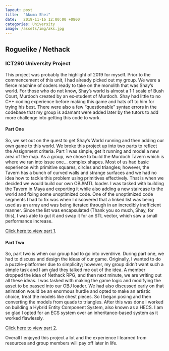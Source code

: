 ```yaml
---
layout: post
title:  "Akuma Shei"
date:   2019-11-16 12:00:00 +0800
categories: University
image: /assets/img/aks.jpg
---
```

## Roguelike / Nethack
### ICT290 University Project

This project was probably the highlight of 2019 for myself. Prior to the commencement of this unit, I had already picked out my group. We were a fierce machine of coders ready to take on the monolith that was Shay’s world. For those who do not know, Shay’s world is almost a 1:1 scale of Bush Court, Murdoch created by an ex-student of Murdoch. Shay had little to no C++ coding experience before making this game and hats off to him for trying his best. There were also a few “questionable” syntax errors in the codebase that my group is adamant were added later by the tutors to add more challenge into getting this code to work.

#### Part One

So, we set out on the quest to get Shay’s World running and then adding our own game to this world. We broke this project up into two parts to reflect the Assignment criteria. Part 1 was simple, get it running and model a new area of the map. As a group, we chose to build the Murdoch Tavern which is where we ran into issue one… complex shapes. Most of us had basic experience with primitive squares, circles and triangles; however, the Tavern has a bunch of curved walls and strange surfaces and we had no idea how to tackle this problem using primitives effectively. That is when we decided we would build our own OBJ/MTL loader. I was tasked with building the Tavern in Maya and exporting it while also adding a new staircase to the world and fixing some unoptimized code. One of the unoptimized code segments I had to fix was when I discovered that a linked list was being used as an array and was being iterated through in an incredibly inefficient manner. Since the list was encapsulated (Thank you so much, Shay, for this), I was able to gut it and swap it for an STL vector, which saw a small performance increase.

[Click here to view part 1](https://www.youtube.com/watch?v=RqZ-s336jR8).
#### Part Two

So, part two is when our group had to go into overdrive. During part one, we had to discuss and design the ideas of our game. Originally, I wanted to do a puzzle-platformer due to simplicity; however, my group didn’t want such a simple task and I am glad they talked me out of the idea. A member dropped the idea of Nethack RPG, and then next minute, we are writing out all these ideas. I was tasked with making the game logic and modifying the asset to be passed into our OBJ loader. We had also discussed early on that animation would be an enormous hurdle and opted to make an artistic choice, treat the models like chest pieces. So I began posing and then converting the models from quads to triangles. After this was done I worked on building a Hybrid Entity Component System, also known as a HECS. I am so glad I opted for an ECS system over an inheritance-based system as it worked flawlessly.

[Click here to view part 2](https://www.youtube.com/watch?v=dQjQ6_uyiwo).

Overall I enjoyed this project a lot and the experience I learned from resources and group members will pay off later in life.
